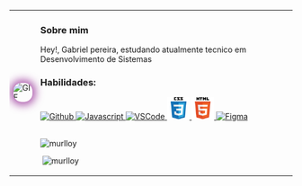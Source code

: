 
<table>
<section align="left">
    <td>
        <div>
            <img src="https://giffiles.alphacoders.com/221/221615.gif" alt="GIF" width="400px" height="300px" style="border-radius: 15px; box-shadow: 0px 0px 15px 5px rgba(128, 0, 128, 0.7);">
        </div>
    </td>
    <td>
    <div>
        <h3>Sobre mim</h3>
        <p>Hey!, Gabriel pereira, estudando atualmente tecnico em Desenvolvimento de Sistemas</p>
    </div>
    <div>
        <h3>Habilidades:</h3>
            <div align="left">
                <a href="https://github.com/" target="_blank" rel="noreferrer"> 
                    <img src="https://cdn.jsdelivr.net/gh/devicons/devicon@latest/icons/github/github-original.svg" alt="Github" width="40" height="40" /> 
                </a>
                <a href="https://www.python.org/" target="_blank" rel="noreferrer"> 
                        <img src="https://www.svgrepo.com/show/353925/javascript.svg" alt="Javascript" width="40" height="40" /> 
                </a>
                <a href="https://code.visualstudio.com/" target="_blank" rel="noreferrer"> 
                        <img src="https://cdn.jsdelivr.net/gh/devicons/devicon@latest/icons/vscode/vscode-original.svg" alt="VSCode" width="40" height="40" /> 
                </a>
                <a href="https://www.w3schools.com/css/" target="_blank" rel="noreferrer"> 
                        <img src="https://raw.githubusercontent.com/devicons/devicon/master/icons/css3/css3-original-wordmark.svg" alt="CSS3" width="40" height="40"/> 
                </a>
                <a href="https://www.w3.org/html/" target="_blank" rel="noreferrer"> 
                        <img src="https://raw.githubusercontent.com/devicons/devicon/master/icons/html5/html5-original-wordmark.svg" alt="HTML5" width="40" height="40"/> 
                </a>
                <a href="https://www.figma.com/" target="_blank" rel="noreferrer"> 
                        <img src="https://www.vectorlogo.zone/logos/figma/figma-icon.svg" alt="Figma" width="40" height="40"/> 
                </a>
                </div>
                 <br>
                    <p>
  <img align="left" src="https://github-readme-stats.vercel.app/api/top-langs?username=gabrielNT7&show_icons=true&locale=en&layout=compact&bg_color=000000&text_color=ffffff" alt="murlloy" />
</p>
        <br>
        <p>&nbsp;<img src="https://github-readme-stats.vercel.app/api?username=gabrielNT7&show_icons=true&locale=en&bg_color=000000&text_color=ffffff" alt="murlloy" /></p>
            </div>
        </td>
</section>

</table>



